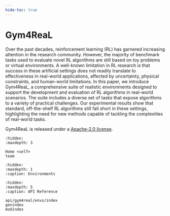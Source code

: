```yaml
---
hide-toc: true
---
```


# Gym4ReaL

Over the past decades, reinforcement learning (RL) has garnered increasing attention in the research community. However, the majority of benchmark tasks used to evaluate novel RL algorithms are still based on toy problems or virtual environments. A well-known limitation in RL research is that success in these artificial settings does not readily translate to effectiveness in real-world applications, affected by uncertainty, physical constraints, and human-world limitations. In this paper, we introduce Gym4ReaL, a comprehensive suite of realistic environments designed to support the development and evaluation of RL algorithms in real-world scenarios. The suite includes a diverse set of tasks that expose algorithms to a variety of practical challenges. Our experimental results show that standard, off-the-shelf RL algorithms still fall short in these settings, highlighting the need for new methods capable of tackling the complexities of real-world tasks.

Gym4ReaL is released under a [Apache-2.0 license](http://www.apache.org/licenses/LICENSE-2.0).

```{toctree}
:hidden:
:maxdepth: 3

Home <self>
team
```

```{toctree}
:hidden:
:maxdepth: 1
:caption: Environments
```

```{toctree}
:hidden:
:maxdepth: 5
:caption: API Reference

api/gym4real/envs/index
genindex
modindex
```
